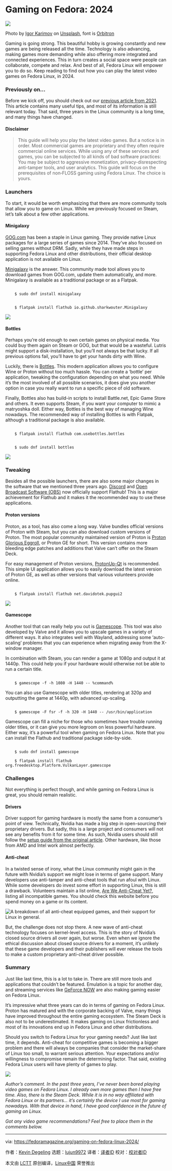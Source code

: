 [#]: subject: "Gaming on Fedora: 2024"
[#]: via: "https://fedoramagazine.org/gaming-on-fedora-linux-2024/"
[#]: author: "Kevin Degeling https://fedoramagazine.org/author/eonfge/"
[#]: collector: "lujun9972/lctt-scripts-1705972010"
[#]: translator: " "
[#]: reviewer: " "
[#]: publisher: " "
[#]: url: " "

Gaming on Fedora: 2024
======

![][1]

Photo by [Igor Karimov][2] on [Unsplash][3], font is [Orbitron][4]

Gaming is going strong. This beautiful hobby is growing constantly and new games are being released all the time. Technology is also advancing, making games more demanding while also offering more integrated and connected experiences. This in turn creates a social space were people can collaborate, compete and relax. And best of all, Fedora Linux will empower you to do so. Keep reading to find out how you can play the latest video games on Fedora Linux, in 2024.

### Previously on…

Before we kick off, you should check out our [previous article from 2021][5]. This article contains many useful tips, and most of its information is still relevant today. That said, three years in the Linux community is a long time, and many things have changed.

#### Disclaimer

> This guide will help you play the latest video games. But a notice is in order. Most commercial games are proprietary and they often require commercial online services. While using any of these services and games, you can be subjected to all kinds of bad software practices: You may be subject to aggressive monetization, privacy-disrespecting anti-tamper tools, and user analytics. This guide will focus on the prerequisites of non‑FLOSS gaming using Fedora Linux. The choice is yours.

### Launchers

To start, it would be worth emphasizing that there are more community tools that allow you to game on Linux. While we previously focused on Steam, let’s talk about a few other applications.

#### Minigalaxy

[GOG.com][6] has been a staple in Linux gaming. They provide native Linux packages for a large series of games since 2014. They’ve also focused on selling games without DRM. Sadly, while they have made steps in supporting Fedora Linux and other distributions, their official desktop application is not available on Linux.

[Minigalaxy][7] is the answer. This community made tool allows you to download games from GOG.com, update them automatically, and more. Minigalaxy is available as a traditional package or as a Flatpak.

```

    $ sudo dnf install minigalaxy

```

```

    $ flatpak install flathub io.github.sharkwouter.Minigalaxy

```

![][8]

#### Bottles

Perhaps you’re old enough to own certain games on physical media. You could buy them again on Steam or GOG, but that would be a wasteful. Lutris might support a disk-installation, but you’ll not always be that lucky. If all previous options fail, you’ll have to get your hands dirty with Wine.

Luckily, there is [Bottles][9]. This modern application allows you to configure Wine or Proton without too much hassle. You can create a ‘bottle’ per application, tweaking the configuration depending on what you need. While it’s the most involved of all possible scenarios, it does give you another option in case you really want to run a specific piece of old software.

Finally, Bottles also has build-in scripts to install Battle.net, Epic Game Store and others. It even supports Steam, if you want your computer to mimic a matryoshka doll. Either way, Bottles is the best way of managing Wine nowadays. The recommended way of installing Bottles is with Flatpak, although a traditional package is also available.

```

    $ flatpak install flathub com.usebottles.bottles

```

```

    $ sudo dnf install bottles

```

![][10]

### Tweaking

Besides all the possible launchers, there are also some major changes in the software that we mentioned three years ago. [Discord][11] and [Open Broadcast Software (OBS)][12] now officially support Flathub! This is a major achievement for Flathub and it makes it the recommended way to use these applications.

#### Proton versions

Proton, as a tool, has also come a long way. Valve bundles official versions of Proton with Steam, but you can also download custom versions of Proton. The most popular community maintained version of Proton is [Proton Glorious Eggroll][13], or Proton GE for short. This version contains more bleeding edge patches and additions that Valve can’t offer on the Steam Deck.

For easy management of Proton versions, [ProtonUp-Qt][14] is recommended. This simple UI application allows you to easily download the latest version of Proton GE, as well as other versions that various volunteers provide online.

```

    $ flatpak install flathub net.davidotek.pupgui2

```

![][15]

#### Gamescope

Another tool that can really help you out is [Gamescope][16]. This tool was also developed by Valve and it allows you to upscale games in a variety of different ways. It also integrates well with Wayland, addressing some ‘auto-scaling’ problems that you can experience when migrating away from the X-window manager.

In combination with Steam, you can render a game at 1080p and output it at 1440p. This could help you if your hardware would otherwise not be able to run a certain title.

```

    $ gamescope -f -h 1080 -H 1440 -- %command%

```

You can also use Gamescope with older titles, rendering at 320p and outputting the game at 1440p, with advanced up-scaling.

```

    $ gamescope -F fsr -f -h 320 -H 1440 -- /usr/bin/application

```

Gamescope can fill a niche for those who sometimes have trouble running older titles, or it can give you more legroom on less powerful hardware. Either way, it’s a powerful tool when gaming on Fedora Linux. Note that you can install the Flathub and traditional package side-by-side.

```

    $ sudo dnf install gamescope

    $ flatpak install flathub org.freedesktop.Platform.VulkanLayer.gamescope

```

### Challenges

Not everything is perfect though, and while gaming on Fedora Linux is great, you should remain realistic.

#### Drivers

Driver support for gaming hardware is mostly the same from a consumer’s point of view. Technically, Nvidia has made a big step in open-sourcing their proprietary drivers. But sadly, this is a large project and consumers will not see any benefits from it for some time. As such, Nvidia users should still follow the [setup guide from the original article][5]. Other hardware, like those from AMD and Intel work almost perfectly.

#### Anti-cheat

In a twisted sense of irony, what the Linux community might gain in the future with Nvidia’s support we might lose in terms of game support. Many developers use anti-tamper and anti-cheat tools that run afoul with Linux. While some developers do invest some effort in supporting Linux, this is still a drawback. Volunteers maintain a list online, [Are We Anti-Cheat Yet?][17], listing all incompatible games. You should check this website before you spend money on a game or its content.

![A breakdown of all anti-cheat equipped games, and their support for Linux in general.][18]

But, the challenge does not stop there. A new wave of anti-cheat technology focuses on kernel-level access. This is the story of Nvidia’s closed source drivers all over again, but worse. Even when we ignore the ethical discussion about closed source drivers for a moment, it’s unlikely that these game developers and their publishers will ever release the tools to make a custom proprietary anti-cheat driver possible.

### Summary

Just like last time, this is a lot to take in. There are still more tools and applications that couldn’t be featured. Emulation is a topic for another day, and streaming services like [GeForce NOW][19] are also making gaming easier on Fedora Linux.

It’s impressive what three years can do in terms of gaming on Fedora Linux. Proton has matured and with the corporate backing of Valve, many things have improved throughout the entire gaming ecosystem. The Steam Deck is also not to be underestimated. It makes gaming on Linux frictionless and most of its innovations end up in Fedora Linux and other distributions.

Should you switch to Fedora Linux for your gaming needs? Just like last time, it depends. Anti-cheat for competitive games is becoming a bigger problem and there will always be companies that consider the market-share of Linux too small, to warrant serious attention. Your expectations and/or willingness to compromise remain the determining factor. That said, existing Fedora Linux users will have plenty of games to play.

![][20]

_Author’s comment. In the past three years, I’ve never been bored playing video games on Fedora Linux. I already own more games then I have free time. Also, there is the Steam Deck. While it is in no way affiliated with Fedora Linux or its partners… it’s certainly the device I use most for gaming nowadays. With that device in hand, I have good confidence in the future of gaming on Linux._

_Got any video game recommendations? Feel free to place them in the comments below._

--------------------------------------------------------------------------------

via: https://fedoramagazine.org/gaming-on-fedora-linux-2024/

作者：[Kevin Degeling][a]
选题：[lujun9972][b]
译者：[译者ID](https://github.com/译者ID)
校对：[校对者ID](https://github.com/校对者ID)

本文由 [LCTT](https://github.com/LCTT/TranslateProject) 原创编译，[Linux中国](https://linux.cn/) 荣誉推出

[a]: https://fedoramagazine.org/author/eonfge/
[b]: https://github.com/lujun9972
[1]: https://fedoramagazine.org/wp-content/uploads/2024/06/cover-2-816x345.png
[2]: https://unsplash.com/photos/white-and-black-game-controller-9AmKnNZw3GA
[3]: https://unsplash.com
[4]: https://fonts.google.com/specimen/Orbitron
[5]: https://fedoramagazine.org/gaming-on-fedora/
[6]: https://www.gog.com/
[7]: https://sharkwouter.github.io/minigalaxy/
[8]: https://fedoramagazine.org/wp-content/uploads/2024/06/Screenshot-from-2024-06-08-14-11-47-1024x730.png
[9]: https://usebottles.com/
[10]: https://fedoramagazine.org/wp-content/uploads/2024/06/Screenshot-from-2024-06-08-14-10-48-1024x730.png
[11]: https://flathub.org/apps/details/com.discordapp.Discord
[12]: https://flathub.org/apps/details/com.obsproject.Studio
[13]: https://github.com/GloriousEggroll/proton-ge-custom
[14]: https://davidotek.github.io/protonup-qt/
[15]: https://fedoramagazine.org/wp-content/uploads/2024/06/Screenshot-from-2024-06-08-14-09-30-1024x730.png
[16]: https://github.com/ValveSoftware/gamescope
[17]: https://areweanticheatyet.com/
[18]: https://fedoramagazine.org/wp-content/uploads/2024/06/Screenshot-from-2024-06-08-14-13-15-1024x318.png
[19]: https://play.geforcenow.com/
[20]: https://fedoramagazine.org/wp-content/uploads/2024/06/Screenshot-from-2024-06-08-14-39-05-1024x651.png
